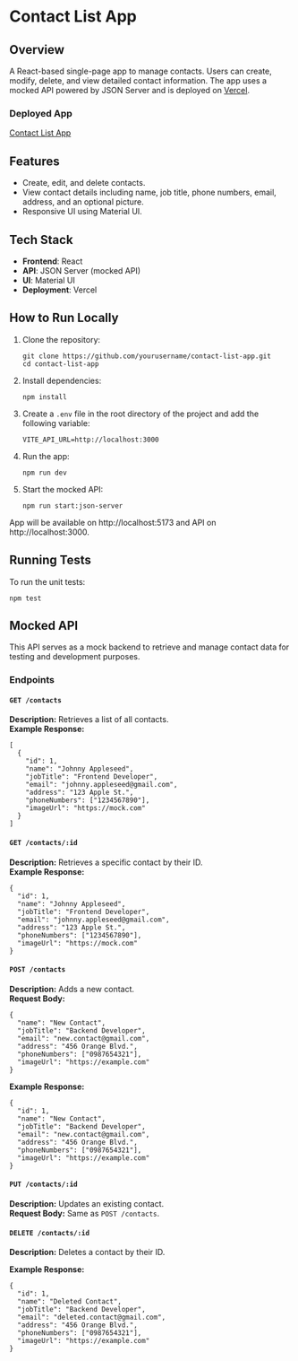# Contact List App

## Overview

A React-based single-page app to manage contacts. Users can create, modify, delete, and view detailed contact information. The app uses a mocked API powered by JSON Server and is deployed on [Vercel](https://contact-list-app-indol.vercel.app/).

### Deployed App

[Contact List App](https://contact-list-app-indol.vercel.app/)

## Features

- Create, edit, and delete contacts.
- View contact details including name, job title, phone numbers, email, address, and an optional picture.
- Responsive UI using Material UI.

## Tech Stack

- **Frontend**: React
- **API**: JSON Server (mocked API)
- **UI**: Material UI
- **Deployment**: Vercel

## How to Run Locally

1. Clone the repository:

   ```
   git clone https://github.com/yourusername/contact-list-app.git
   cd contact-list-app
   ```

2. Install dependencies:

   ```
   npm install
   ```

3. Create a `.env` file in the root directory of the project and add the following variable:
   ```
   VITE_API_URL=http://localhost:3000
   ```
4. Run the app:

   ```
   npm run dev
   ```

5. Start the mocked API:
   ```
   npm run start:json-server
   ```

App will be available on http://localhost:5173 and API on http://localhost:3000.

## Running Tests

To run the unit tests:

```
npm test
```

## Mocked API

This API serves as a mock backend to retrieve and manage contact data for testing and development purposes.

### Endpoints

#### `GET /contacts`

**Description:** Retrieves a list of all contacts.  
**Example Response:**

```
[
  {
    "id": 1,
    "name": "Johnny Appleseed",
    "jobTitle": "Frontend Developer",
    "email": "johnny.appleseed@gmail.com",
    "address": "123 Apple St.",
    "phoneNumbers": ["1234567890"],
    "imageUrl": "https://mock.com"
  }
]
```

#### `GET /contacts/:id`

**Description:** Retrieves a specific contact by their ID.  
**Example Response:**

```
{
  "id": 1,
  "name": "Johnny Appleseed",
  "jobTitle": "Frontend Developer",
  "email": "johnny.appleseed@gmail.com",
  "address": "123 Apple St.",
  "phoneNumbers": ["1234567890"],
  "imageUrl": "https://mock.com"
}
```

#### `POST /contacts`

**Description:** Adds a new contact.  
**Request Body:**

```
{
  "name": "New Contact",
  "jobTitle": "Backend Developer",
  "email": "new.contact@gmail.com",
  "address": "456 Orange Blvd.",
  "phoneNumbers": ["0987654321"],
  "imageUrl": "https://example.com"
}
```

**Example Response:**

```
{
  "id": 1,
  "name": "New Contact",
  "jobTitle": "Backend Developer",
  "email": "new.contact@gmail.com",
  "address": "456 Orange Blvd.",
  "phoneNumbers": ["0987654321"],
  "imageUrl": "https://example.com"
}
```

#### `PUT /contacts/:id`

**Description:** Updates an existing contact.  
**Request Body:** Same as `POST /contacts`.

#### `DELETE /contacts/:id`

**Description:** Deletes a contact by their ID.

**Example Response:**

```
{
  "id": 1,
  "name": "Deleted Contact",
  "jobTitle": "Backend Developer",
  "email": "deleted.contact@gmail.com",
  "address": "456 Orange Blvd.",
  "phoneNumbers": ["0987654321"],
  "imageUrl": "https://example.com"
}
```
